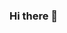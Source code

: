 ### Hi there 👋

<!--
**andersen-je/andersen-je** is a ✨ _special_ ✨ repository because its `README.md` (this file) appears on your GitHub profile.

Here are some ideas to get you started:
My name is Jesse Andersen, I'm a computer science major and I expect to graduate in 2027
-->
